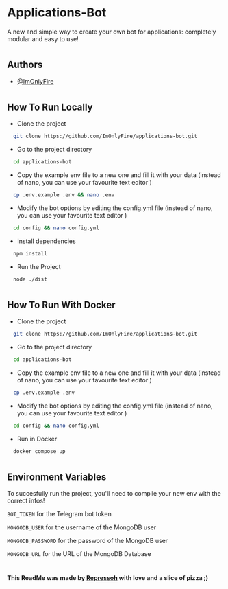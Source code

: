 
# Applications-Bot
A new and simple way to create your own bot for applications: completely modular and easy to use!
#
## Authors
- [@ImOnlyFire](https://github.com/ImOnlyFire)
#
## How To Run Locally
- Clone the project
```bash
  git clone https://github.com/ImOnlyFire/applications-bot.git
```
- Go to the project directory
```bash
  cd applications-bot
```
- Copy the example env file to a new one and fill it with your data (instead of nano, you can use your favourite text editor )
```bash
  cp .env.example .env && nano .env
```
- Modify the bot options by editing the config.yml file (instead of nano, you can use your favourite text editor )
```bash
  cd config && nano config.yml
``` 
- Install dependencies
```bash
  npm install
```
- Run the Project
```bash
  node ./dist
```
#
## How To Run With Docker
- Clone the project
```bash
  git clone https://github.com/ImOnlyFire/applications-bot.git
```
- Go to the project directory
```bash
  cd applications-bot
```
- Copy the example env file to a new one and fill it with your data (instead of nano, you can use your favourite text editor )
```bash
  cp .env.example .env
```
- Modify the bot options by editing the config.yml file (instead of nano, you can use your favourite text editor )
```bash
  cd config && nano config.yml
``` 
- Run in Docker
```bash
  docker compose up
```
#
## Environment Variables
To succesfully run the project, you'll need to compile your new env with the correct infos!

`BOT_TOKEN` for the Telegram bot token

`MONGODB_USER` for the username of the MongoDB user

`MONGODB_PASSWORD` for the password of the MongoDB user

`MONGODB_URL` for the URL of the MongoDB Database
# 
<b>This ReadMe was made by [Repressoh](https://github.com/Repressoh) with love and a slice of pizza ;)
